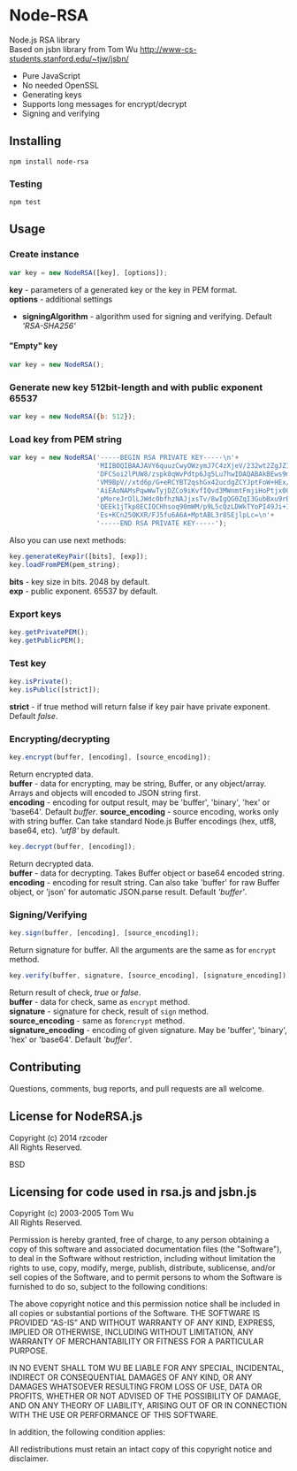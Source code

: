 # Node-RSA

Node.js RSA library<br/>
Based on jsbn library from Tom Wu http://www-cs-students.stanford.edu/~tjw/jsbn/

* Pure JavaScript
* No needed OpenSSL
* Generating keys
* Supports long messages for encrypt/decrypt
* Signing and verifying


## Installing

```shell
npm install node-rsa
```

### Testing

```shell
npm test
```

## Usage

### Create instance
```js
var key = new NodeRSA([key], [options]);
```
**key** - parameters of a generated key or the key in PEM format.<br/>
**options** - additional settings
 * **signingAlgorithm** - algorithm used for signing and verifying. Default *'RSA-SHA256'*

#### "Empty" key
```js
var key = new NodeRSA();
```

### Generate new key 512bit-length and with public exponent 65537
```js
var key = new NodeRSA({b: 512});
```

### Load key from PEM string

```js
var key = new NodeRSA('-----BEGIN RSA PRIVATE KEY-----\n'+
                      'MIIBOQIBAAJAVY6quuzCwyOWzymJ7C4zXjeV/232wt2ZgJZ1kHzjI73wnhQ3WQcL\n'+
                      'DFCSoi2lPUW8/zspk0qWvPdtp6Jg5Lu7hwIDAQABAkBEws9mQahZ6r1mq2zEm3D/\n'+
                      'VM9BpV//xtd6p/G+eRCYBT2qshGx42ucdgZCYJptFoW+HEx/jtzWe74yK6jGIkWJ\n'+
                      'AiEAoNAMsPqwWwTyjDZCo9iKvfIQvd3MWnmtFmjiHoPtjx0CIQCIMypAEEkZuQUi\n'+
                      'pMoreJrOlLJWdc0bfhzNAJjxsTv/8wIgQG0ZqI3GubBxu9rBOAM5EoA4VNjXVigJ\n'+
                      'QEEk1jTkp8ECIQCHhsoq90mWM/p9L5cQzLDWkTYoPI49Ji+Iemi2T5MRqwIgQl07\n'+
                      'Es+KCn25OKXR/FJ5fu6A6A+MptABL3r8SEjlpLc=\n'+
                      '-----END RSA PRIVATE KEY-----');
```

Also you can use next methods:

```js
key.generateKeyPair([bits], [exp]);
key.loadFromPEM(pem_string);
```
**bits** - key size in bits. 2048 by default.  
**exp** - public exponent. 65537 by default.

### Export keys
```js
key.getPrivatePEM();
key.getPublicPEM();
```

### Test key
```js
key.isPrivate();
key.isPublic([strict]);
```
**strict** - if true method will return false if key pair have private exponent. Default *false*.

### Encrypting/decrypting
```js
key.encrypt(buffer, [encoding], [source_encoding]);
```
Return encrypted data.<br/>
**buffer** - data for encrypting, may be string, Buffer, or any object/array. Arrays and objects will encoded to JSON string first.<br/>
**encoding** - encoding for output result, may be 'buffer', 'binary', 'hex' or 'base64'. Default *buffer*.
**source_encoding** - source encoding, works only with string buffer. Can take standard Node.js Buffer encodings (hex, utf8, base64, etc). *'utf8'* by default.<br/>

```js
key.decrypt(buffer, [encoding]);
```
Return decrypted data.<br/>
**buffer** - data for decrypting. Takes Buffer object or base64 encoded string.<br/>
**encoding** - encoding for result string. Can also take 'buffer' for raw Buffer object, or 'json' for automatic JSON.parse result. Default *'buffer'*.

### Signing/Verifying
```js
key.sign(buffer, [encoding], [source_encoding]);
```
Return signature for buffer. All the arguments are the same as for `encrypt` method.

```js
key.verify(buffer, signature, [source_encoding], [signature_encoding])
```
Return result of check, _true_ or _false_.<br/>
**buffer** - data for check, same as `encrypt` method.<br/>
**signature** - signature for check, result of `sign` method.<br/>
**source_encoding** - same as for`encrypt` method.<br/>
**signature_encoding** - encoding of given signature. May be 'buffer', 'binary', 'hex' or 'base64'. Default *'buffer'*.

## Contributing

Questions, comments, bug reports, and pull requests are all welcome.

## License for NodeRSA.js

Copyright (c) 2014  rzcoder<br/>
All Rights Reserved.

BSD

## Licensing for code used in rsa.js and jsbn.js

Copyright (c) 2003-2005  Tom Wu<br/>
All Rights Reserved.

Permission is hereby granted, free of charge, to any person obtaining
a copy of this software and associated documentation files (the
"Software"), to deal in the Software without restriction, including
without limitation the rights to use, copy, modify, merge, publish,
distribute, sublicense, and/or sell copies of the Software, and to
permit persons to whom the Software is furnished to do so, subject to
the following conditions:

The above copyright notice and this permission notice shall be
included in all copies or substantial portions of the Software.
THE SOFTWARE IS PROVIDED "AS-IS" AND WITHOUT WARRANTY OF ANY KIND,
EXPRESS, IMPLIED OR OTHERWISE, INCLUDING WITHOUT LIMITATION, ANY
WARRANTY OF MERCHANTABILITY OR FITNESS FOR A PARTICULAR PURPOSE.

IN NO EVENT SHALL TOM WU BE LIABLE FOR ANY SPECIAL, INCIDENTAL,
INDIRECT OR CONSEQUENTIAL DAMAGES OF ANY KIND, OR ANY DAMAGES WHATSOEVER
RESULTING FROM LOSS OF USE, DATA OR PROFITS, WHETHER OR NOT ADVISED OF
THE POSSIBILITY OF DAMAGE, AND ON ANY THEORY OF LIABILITY, ARISING OUT
OF OR IN CONNECTION WITH THE USE OR PERFORMANCE OF THIS SOFTWARE.

In addition, the following condition applies:

All redistributions must retain an intact copy of this copyright notice
and disclaimer.
